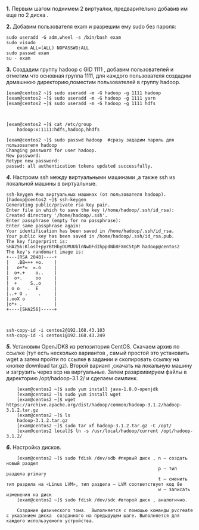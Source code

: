 **1.**
Первым шагом поднимем 2 виртуалки, предварительно добавив им еще по 2 диска .

**2.**
Добавим пользователя exam и разрешим ему sudo без пароля:
    
    sudo useradd -G adm,wheel -s /bin/bash exam
    sudo visudo 
        exam ALL=(ALL) NOPASSWD:ALL
    sudo passwd exam
    su - exam
    
**3.**
Создадим группу hadoop c GID 1111 ,  добавим пользователей и отметим что основная группа 1111, для каждого пользователя создадим домашнюю директорию,поместим пользователей в группу hadoop.
    
    [exam@centos2 ~]$ sudo useradd -m -G hadoop -g 1111 hadoop
    [exam@centos2 ~]$ sudo useradd -m -G hadoop -g 1111 yarn
    [exam@centos2 ~]$ sudo useradd -m -G hadoop -g 1111 hdfs

    
    
    [exam@centos2 ~]$ cat /etc/group
        hadoop:x:1111:hdfs,hadoop,hhdfs
    
    [exam@centos2 ~]$ sudo passwd hadoop  #сразу зададим пароль для пользователя hadoop 
    Changing password for user hadoop.
    New password: 
    Retype new password: 
    passwd: all authentication tokens updated successfully.

***4.***
Настроим ssh между виртуальными машинами ,а также ssh из локальной машины в виртуальные.

    ssh-keygen #на виртуальных машинах (от пользователя hadoop).
    [hadoop@centos2 ~]$ ssh-keygen 
    Generating public/private rsa key pair.
    Enter file in which to save the key (/home/hadoop/.ssh/id_rsa): 
    Created directory '/home/hadoop/.ssh'.
    Enter passphrase (empty for no passphrase): 
    Enter same passphrase again: 
    Your identification has been saved in /home/hadoop/.ssh/id_rsa.
    Your public key has been saved in /home/hadoop/.ssh/id_rsa.pub.
    The key fingerprint is:
    SHA256:KlosT+pyrBtHbyOUMUUblnNwDFdIhppdNb8FXmC5tpM hadoop@centos2
    The key's randomart image is:
    +---[RSA 2048]----+
    |   .BB=++ +o.    |
    |   o+*=  =.o     |
    |  o+.+    o..    |
    |  o+.     oo     |
    |  +     S..o     |
    | o o   .  E      |
    |..+ O .    .     |
    |.ooX o           |
    |o*+ .            |
    +----[SHA256]-----+
 


    ssh-copy-id -i centos2@192.168.43.103
    ssh-copy-id -i centos1@192.168.43.249
    
***5.*** 
Установим OpenJDK8 из репозитория CentOS. Скачаем архив по ссылке (тут есть несколько вариантов , самый простой это установить wget а затем пройти по ссылке в задании и скопировать ссылку на кнопке download tar.gz). Второй вариант ,скачать на локальную машину и загрузить через scp на виртуальные. Затем разархивируем файлы в директорию /opt/hadoop-3.1.2/ и сделаем симлинк.

        
        [exam@centos2 ~]$ sudo yum install java-1.8.0-openjdk
        [exam@centos2 ~]$ sudo yum install wget
        [exam@centos2 ~]$ wget https://archive.apache.org/dist/hadoop/common/hadoop-3.1.2/hadoop-3.1.2.tar.gz
        [exam@centos2 ~]$ ls
        hadoop-3.1.2.tar.gz
        [exam@centos2 ~]$ sudo tar xf hadoop-3.1.2.tar.gz -C /opt/
        [exam@centos2 local]$ ln -s /usr/local/hadoop/current /opt/hadoop-3.1.2/

***6.***
Настройка дисков.

        [exam@centos2 ~]$ sudo fdisk /dev/sdb #первый диск , n — создать новый раздел
                                                             p — тип раздела primary    
                                                             t — сменить тип раздела на «Linux LVM», тип раздела — LVM соответствует код 8e
                                                             w — записать изменения на диск
        [exam@centos2 ~]$ sudo fdisk /dev/sdc #второй диск , аналогично.
         
        Создание физического тома.  Выполняется с помощью команды pvcreate с указанием диска  созданного на предыдущем шаге. Выполняется для каждого используемого устройства.
        

        
